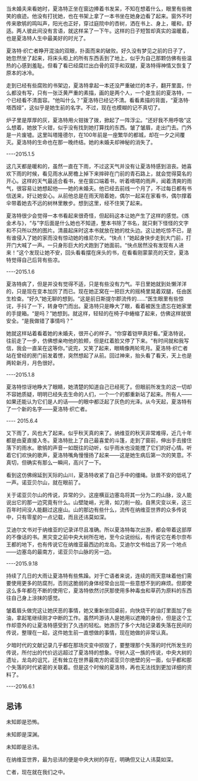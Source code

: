当未婚夫来看她时，夏洛特正坐在窗边捧着书发呆，不知在想着什么，眼里有些微笑的痕迹。他没有打扰她，也在书架上拿了一本书坐在她身边看了起来。窗外不时传来歌鸲的鸣叫声，阳光也正好，穿过庭院中的杏树，洒在书上、身上，暖和，舒适。两人彼此间没有言语，就这样呆了一下午。这样的日子短暂却真实的温暖着，也是夏洛特人生中最美好的时光了。

夏洛特·织亡者睁开混浊的双眼，扑面而来的破败。好久没有梦见之前的日子了，她忽然坐了起来，将床头柜上的所有东西丢到了地上，似乎为自己那颗仿佛有些温热的心感到羞耻。但看了看已经腐烂出白骨的双手和双腿，夏洛特得神情又恢复了原本的冰冷。

走到已经有些腐败的书架边，夏洛特拿起一本还没严重破烂的本子，翻开里面，什么都没有写，只有一张泛黄严重的素描，画的是两个人，一个是生前的夏洛特，一个已经看不清面容。“他叫什么？”夏洛特已经记不清。看看素描的背面，“夏洛特·塔西娅”，这似乎是她生前的名字。不过，现在也模糊的记不真切了。

炉子里是厚厚的灰，夏洛特用火钳拨了拨，掀起了一阵浮尘。“还好我不用呼吸”这么想着，她放下火钳，似乎没有找到她打算找的东西。皱了皱眉，走出门去。门外是一片废墟。这里叫塔隆德尔，在100年前是一座繁华的都城，却在一夕之间覆灭。夏洛特的生命也在那一晚终结。她的未婚夫却神秘的消失了。

----2015.1.5

这几天都是暖和的，虽然一直在下雨，不过这天气并没有让夏洛特感到沮丧。她喜欢下雨的时候，看见雨水从房檐上掉下来摔碎在门前的青石路上，就会觉得莫名的开心。这样的天气最适合看书，坐在窗口端着书，听着嘀嗒的雨声，闻着清爽的雨气，很容易让她想起他——她的未婚夫。他已经去前线一个月了，不过每日都有书信送来，好让她安心。从前他总是在雨天陪着她，偶尔一起呆在家看书，偶尔撑着伞带着她去不远的树林里散步。想到这里，经不住笑了起来。

夏洛特很少会觉得一本书看起来很奇怪，但起码这本让她产生了这样的感觉。《炼金术与》，“与”字后面是什么她也不知道，整本书除了书名，就只剩下怪怪的文字和不只所以然的图片。清晨起床时这本书就放在她的枕头边。这让她吃惊不已，是有谁侵入了她的家而没有惊动她的维尼尔犬。“快点！”她起身快步走到大门前，打开门大喊了一声。一只身形巨大的犬跑到了她面前。“快点居然没有发现有人进来！”这个发现让她不安，回头看看摆在床头的书，在看看刚蒙蒙亮的天空，夏洛特觉得自己后背有些凉。

----2015.1.6

夏洛特病了，但是并没有觉得不适，只是有些没有力气。平日里她就到处懒洋洋的，只是现在变本加厉了而已。现在她正窝在一把巨大的摇椅里晃着双腿，任由医生检查。“好久”她无聊的想到。“这是前日斯提尔郡流传的……”医生眼里有些惊诧，手抖了一下，转身夺门而出。夏洛特只是睁大了眼，看着被医生遗忘在她家里的手提箱。“是吗？”她想到。就这样，轻轻的在椅子中蜷缩了起来，仿佛这样就很安全。“是我做错了事情吗？”

她就这样站着看着她的未婚夫，很开心的样子。“你穿着铠甲真好看。”夏洛特说，往前走了一步，仿佛想亲吻他的脸颊，但是红着脸又停了下来。“有时间就和我写信，我会一直呆在这等你。”说完，又笑了起来，眼睛像两轮弯月。夏洛特·织亡者站在曾经的房门前发着愣，突然想起了从前。回过神来，抬头看了看天，天上也是两轮新月，月色很好。

----2015.1.8

夏洛特惊讶地睁大了眼睛，她清楚的知道自己已经死了。但眼前所发生的这一切却不容她质疑，明明已经失去生命的人们，一个一个的都重新站了起来。所有人——如果还能认为它们是人的话——的眼中都泛起了灰色的光泽。从今天起，夏洛特有了一个新的名字——夏洛特·织亡者。

---- 2015.6.4

又下雨了，风也大了起来。似乎秋天真的来了。纳维亚的秋天非常难得，近几十年都是由夏直接入冬。夏洛特批上了自己最喜爱的斗篷，走到了窗前，伸出手去接住落下的雨水。歌鸲的声音一如既往的动听，似乎雨水也没能搅了它们的好心情。听着它们欢快的歌声，夏洛特嘴角慢慢扬了起来——这是她生病后第一次的笑意。不真切，但确实有那么一瞬间，高兴了一下。

看到这仿佛绵延到天际的山川，夏洛特收紧了自己手中的缰绳。驮兽不安的低吼了一声。诺亚贝尔山，就在眼前了。

关于诺亚贝尔山的传说，异常的少。这座横亘边塞岛将其一分为二的山脉，没人能说出它的那一边究竟有什么。山壁陡峭，光滑，如刀削一般。自黑灾变以来，这三百年时间没人能翻过这座山。山的那边有些什么，流传在纳维亚世界的众多传说中，只有零星的一点记载，而且还讳莫如深。

艾迪尔文书对于纳维亚的记录详尽且准确。所以夏洛特每次出游，都会带着这部厚的不像话的书。黑灾变之前中央大树所在地，至今众说纷纭，有传说它在希尔奈布王都的地下，也有传说它在纳维亚最西边的龙岛。艾迪尔文书给出了另一个地点——边塞岛的最南方，诺亚贝尔山脉的另一边。

----2015.9.18

持续了几日的大雨让夏洛特有些焦躁。对于亡语者来说，连续的雨天意味着他们需要使用更多的防腐剂，否则这脆弱的身体经常会出现一些意想不到的麻烦。但即使这么多年都在不断的使用它，夏洛特依然讨厌那使用多种毒虫和草药为原料的东西往自己身上涂抹的感觉。

皱着眉头做完这让她厌恶的事情，她又重新坐回桌前，向快烧干的油灯里面加了些油，拿起笔继续刚才中断的工作。虽然吟游诗人是她用以遮掩的身份，但是这个工作却意外的让夏洛特感受到了久违的轻松。她游历了多个大陆记录着失落在民间的传说，整理在一起，这件她生前一直想做的事情，现在她做的非常认真。

夕暗时代的文献记录几乎都在那场灾变中损毁了，要整理那个失落的时代所发生的传说，所付出的代价远远超过了夏洛特的想象。守树人这一族的传说，中央大树的遗址，龙岛的诅咒，还有耸立在世界最南方的诺亚贝尔绝壁的另一面，似乎都和那个失落的时代紧密的关联着。但是这个时候的夏洛特，再也无法找到更加详细的资料了。

----2016.6.1

## 忌讳

未知即是恐怖。

未知即是深渊。

未知即是忌讳。

在纳维亚世界，最为忌讳的便是中央大树的存在，明确但又让人讳莫如深。

亡者，现在就在我们之中。
